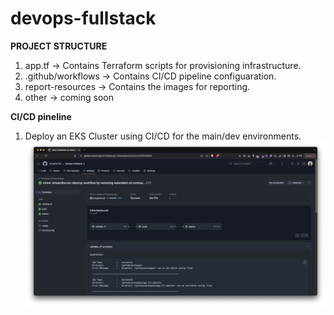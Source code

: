 # devops-fullstack

**PROJECT STRUCTURE**

1. app.tf → Contains Terraform scripts for provisioning infrastructure.
2. .github/workflows → Contains CI/CD pipeline configuaration.
3. report-resources → Contains the images for reporting.
4. other → coming soon

**CI/CD pineline**

1. Deploy an EKS Cluster using CI/CD for the main/dev environments.
![alt text](report-resources/workflow_provisioning_infra.png)